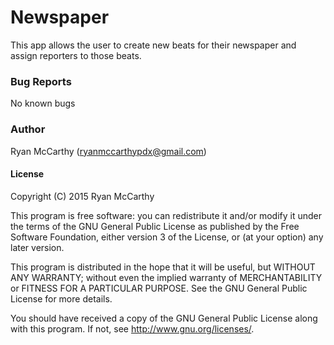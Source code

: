 # Newspaper

This app allows the user to create new beats for their newspaper and assign reporters to those beats.

### Bug Reports
No known bugs

### Author
Ryan McCarthy (ryanmccarthypdx@gmail.com)

#### License

Copyright (C) 2015 Ryan McCarthy

This program is free software: you can redistribute it and/or modify it under the terms of the GNU General Public License as published by the Free Software Foundation, either version 3 of the License, or (at your option) any later version.

This program is distributed in the hope that it will be useful, but WITHOUT ANY WARRANTY; without even the implied warranty of MERCHANTABILITY or FITNESS FOR A PARTICULAR PURPOSE. See the GNU General Public License for more details.

You should have received a copy of the GNU General Public License along with this program. If not, see http://www.gnu.org/licenses/.
